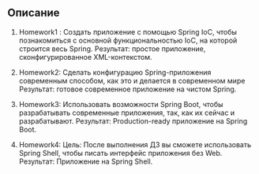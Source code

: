 ## Описание

1. Homework1 : Создать приложение с помощью Spring IoC, чтобы познакомиться с основной функциональностью IoC,
   на которой строится весь Spring. Результат: простое приложение, сконфигурированное XML-контекстом.
   
2. Homework2: Сделать конфигурацию Spring-приложения современным способом, как это и делается в современном мире
   Результат: готовое современное приложение на чистом Spring.   
   
3. Homework3: Использовать возможности Spring Boot, чтобы разрабатывать современные приложения,
   так, как их сейчас и разрабатывают. Результат: Production-ready приложение на Spring Boot.
   
4. Homework4: Цель: После выполнения ДЗ вы сможете использовать Spring Shell, чтобы писать интерфейс приложения без Web.
   Результат: Приложение на Spring Shell.  

